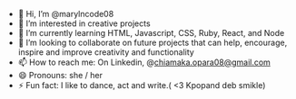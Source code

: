 - 👋 Hi, I’m @marylncode08
- 👀 I’m interested in creative projects 
- 🌱 I’m currently learning HTML, Javascript, CSS, Ruby, React, and Node
- 💞️ I’m looking to collaborate on future projects that can help, encourage, inspire and improve creativity and functionality
- 📫 How to reach me: On Linkedin, @chiamaka.opara08@gmail.com
- 😄 Pronouns: she / her
- ⚡ Fun fact: I like to dance, act and write.( <3 Kpopand deb smikle)

<!---
marylncode08/marylncode08 is a ✨ special ✨ repository because its `README.md` (this file) appears on your GitHub profile.
You can click the Preview link to take a look at your changes.
--->
